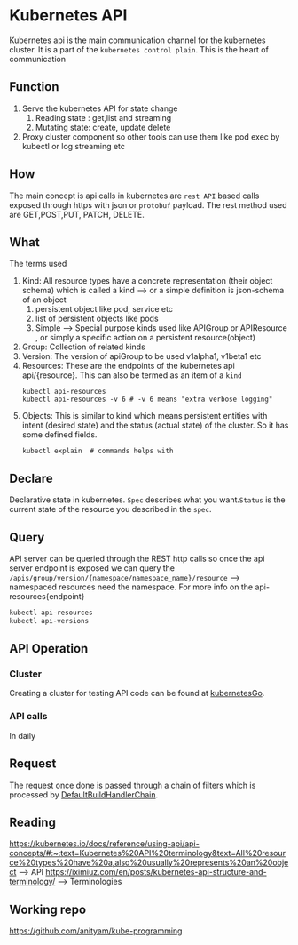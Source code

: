 # Kubernetes API
Kubernetes api is the main communication channel for the kubernetes cluster. It is a part of the `kubernetes control plain`. This is the heart of communication

## Function
1. Serve the kubernetes API for state change
    1. Reading state : get,list and streaming
    2. Mutating state: create, update delete
2. Proxy cluster component so other tools can use them like pod exec by kubectl or log streaming etc

## How 
The main concept is api calls in kubernetes are `rest API` based calls exposed through https with json or `protobuf` payload. The rest method used are GET,POST,PUT, PATCH, DELETE.

## What 
The terms used
1. Kind: All resource types have a concrete representation (their object schema) which is called a kind --> or a simple definition is json-schema of an object
    1. persistent object like pod, service etc
    2. list of persistent objects like pods 
    3. Simple --> Special purpose kinds used like APIGroup or APIResource , or simply a specific action on a persistent resource(object)
2. Group: Collection of related kinds 
3. Version: The version of apiGroup to be used v1alpha1,  v1beta1 etc
4. Resources: These are the endpoints of the kubernetes api api/{resource}. This can also be termed as an item of a `kind`
    ```
    kubectl api-resources
    kubectl api-resources -v 6 # -v 6 means "extra verbose logging"
    ```
5. Objects: This is similar to kind which means persistent entities with intent (desired state) and the status (actual state) of the cluster. So it has some defined fields.
    ```
    kubectl explain  # commands helps with 
    ```

## Declare
Declarative state in kubernetes. `Spec` describes what you want.`Status` is the current state of the resource you described in the `spec`.

## Query
API server can be queried through the REST http calls so once the api server endpoint is exposed we can query the 
`/apis/group/version/{namespace/namespace_name}/resource` --> namespaced resources need the namespace. For more info on the api-resources{endpoint}
```bash
kubectl api-resources
kubectl api-versions
```

## API Operation
###  Cluster
Creating a cluster for testing API code can be found at [kubernetesGo](https://github.com/anityam/kubernetesGo).

### API calls
In daily 

## Request
The request once done is passed through a chain of filters which is processed by [DefaultBuildHandlerChain](https://github.com/kubernetes/kubernetes/blob/2cb31c9333adca3f212920d7a1a4e0a3a239598d/staging/src/k8s.io/apiserver/pkg/server/config.go#L790C6-L790C30). 



## Reading
https://kubernetes.io/docs/reference/using-api/api-concepts/#:~:text=Kubernetes%20API%20terminology&text=All%20resource%20types%20have%20a,also%20usually%20represents%20an%20object --> API
https://iximiuz.com/en/posts/kubernetes-api-structure-and-terminology/ --> Terminologies

## Working repo
https://github.com/anityam/kube-programming 

